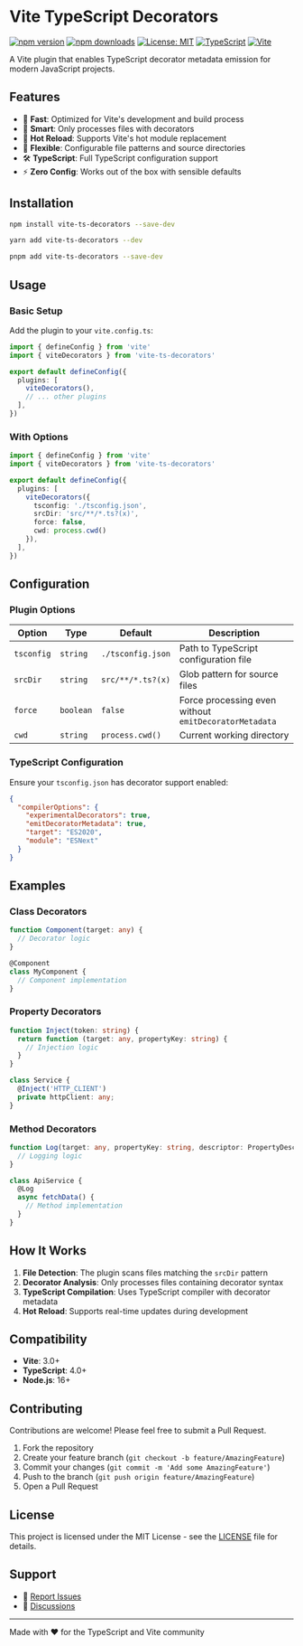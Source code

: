 # Vite TypeScript Decorators

[![npm version](https://img.shields.io/npm/v/vite-ts-decorators.svg)](https://www.npmjs.com/package/vite-ts-decorators)
[![npm downloads](https://img.shields.io/npm/dm/vite-ts-decorators.svg)](https://www.npmjs.com/package/vite-ts-decorators)
[![License: MIT](https://img.shields.io/badge/License-MIT-yellow.svg)](https://opensource.org/licenses/MIT)
[![TypeScript](https://img.shields.io/badge/TypeScript-Ready-blue.svg)](https://www.typescriptlang.org/)
[![Vite](https://img.shields.io/badge/Vite-Plugin-646CFF.svg)](https://vitejs.dev/)

A Vite plugin that enables TypeScript decorator metadata emission for modern JavaScript projects.

## Features

- 🚀 **Fast**: Optimized for Vite's development and build process
- 🎯 **Smart**: Only processes files with decorators
- 🔄 **Hot Reload**: Supports Vite's hot module replacement
- 📁 **Flexible**: Configurable file patterns and source directories
- 🛠️ **TypeScript**: Full TypeScript configuration support
- ⚡ **Zero Config**: Works out of the box with sensible defaults

## Installation

```bash
npm install vite-ts-decorators --save-dev
```

```bash
yarn add vite-ts-decorators --dev
```

```bash
pnpm add vite-ts-decorators --save-dev
```

## Usage

### Basic Setup

Add the plugin to your `vite.config.ts`:

```typescript
import { defineConfig } from 'vite'
import { viteDecorators } from 'vite-ts-decorators'

export default defineConfig({
  plugins: [
    viteDecorators(),
    // ... other plugins
  ],
})
```

### With Options

```typescript
import { defineConfig } from 'vite'
import { viteDecorators } from 'vite-ts-decorators'

export default defineConfig({
  plugins: [
    viteDecorators({
      tsconfig: './tsconfig.json',
      srcDir: 'src/**/*.ts?(x)',
      force: false,
      cwd: process.cwd()
    }),
  ],
})
```

## Configuration

### Plugin Options

| Option | Type | Default | Description |
|--------|------|---------|-------------|
| `tsconfig` | `string` | `./tsconfig.json` | Path to TypeScript configuration file |
| `srcDir` | `string` | `src/**/*.ts?(x)` | Glob pattern for source files |
| `force` | `boolean` | `false` | Force processing even without `emitDecoratorMetadata` |
| `cwd` | `string` | `process.cwd()` | Current working directory |

### TypeScript Configuration

Ensure your `tsconfig.json` has decorator support enabled:

```json
{
  "compilerOptions": {
    "experimentalDecorators": true,
    "emitDecoratorMetadata": true,
    "target": "ES2020",
    "module": "ESNext"
  }
}
```

## Examples

### Class Decorators

```typescript
function Component(target: any) {
  // Decorator logic
}

@Component
class MyComponent {
  // Component implementation
}
```

### Property Decorators

```typescript
function Inject(token: string) {
  return function (target: any, propertyKey: string) {
    // Injection logic
  }
}

class Service {
  @Inject('HTTP_CLIENT')
  private httpClient: any;
}
```

### Method Decorators

```typescript
function Log(target: any, propertyKey: string, descriptor: PropertyDescriptor) {
  // Logging logic
}

class ApiService {
  @Log
  async fetchData() {
    // Method implementation
  }
}
```

## How It Works

1. **File Detection**: The plugin scans files matching the `srcDir` pattern
2. **Decorator Analysis**: Only processes files containing decorator syntax
3. **TypeScript Compilation**: Uses TypeScript compiler with decorator metadata
4. **Hot Reload**: Supports real-time updates during development

## Compatibility

- **Vite**: 3.0+
- **TypeScript**: 4.0+
- **Node.js**: 16+

## Contributing

Contributions are welcome! Please feel free to submit a Pull Request.

1. Fork the repository
2. Create your feature branch (`git checkout -b feature/AmazingFeature`)
3. Commit your changes (`git commit -m 'Add some AmazingFeature'`)
4. Push to the branch (`git push origin feature/AmazingFeature`)
5. Open a Pull Request

## License

This project is licensed under the MIT License - see the [LICENSE](LICENSE) file for details.


## Support

- 🐛 [Report Issues](https://github.com/your-username/vite-ts-decorators/issues)
- 💬 [Discussions](https://github.com/your-username/vite-ts-decorators/discussions)

---

Made with ❤️ for the TypeScript and Vite community
